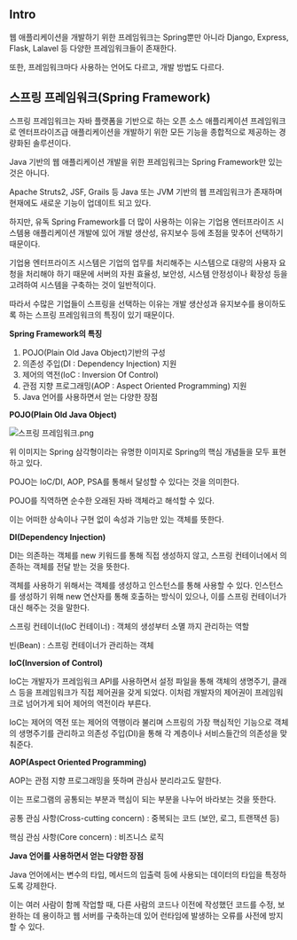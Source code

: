 ## Intro

웹 애플리케이션을 개발하기 위한 프레임워크는 Spring뿐만 아니라 Django, Express, Flask, Lalavel 등 다양한 프레임워크들이 존재한다.

또한, 프레임워크마다 사용하는 언어도 다르고, 개발 방법도 다르다.

## 스프링 프레임워크(Spring Framework)

스프링 프레임워크는 자바 플랫폼을 기반으로 하는 오픈 소스 애플리케이션 프레임워크로 엔터프라이즈급 애플리케이션을 개발하기 위한 모든 기능을 종합적으로 제공하는 경량화된 솔루션이다.

Java 기반의 웹 애플리케이션 개발을 위한 프레임워크는 Spring Framework만 있는 것은 아니다.

Apache Struts2, JSF, Grails 등 Java 또는 JVM 기반의 웹 프레임워크가 존재하며 현재에도 새로운 기능이 업데이트 되고 있다.

하지만, 유독 Spring Framework를 더 많이 사용하는 이유는 기업용 엔터프라이즈 시스템용 애플리케이션 개발에 있어 개발 생산성, 유지보수 등에 초점을 맞추어 선택하기 때문이다.

기업용 엔터프라이즈 시스템은 기업의 업무를 처리해주는 시스템으로 대량의 사용자 요청을 처리해야 하기 때문에 서버의 자원 효율성, 보안성, 시스템 안정성이나 확장성 등을 고려하여 시스템을 구축하는 것이 일반적이다.

따라서 수많은 기업들이 스프링을 선택하는 이유는 개발 생산성과 유지보수를 용이하도록 하는 스프링 프레임워크의 특징이 있기 때문이다.

**Spring Framework의 특징**

1. POJO(Plain Old Java Object)기반의 구성
2. 의존성 주입(DI : Dependency Injection) 지원
3. 제어의 역전(IoC : Inversion Of Control)
4. 관점 지향 프로그래밍(AOP : Aspect Oriented Programming) 지원
5. Java 언어를 사용하면서 얻는 다양한 장점

**POJO(Plain Old Java Object)**

![스프링 프레임워크.png](https://s3-us-west-2.amazonaws.com/secure.notion-static.com/4d51a219-bec2-456a-ae87-a0a5ab16b51e/%EC%8A%A4%ED%94%84%EB%A7%81_%ED%94%84%EB%A0%88%EC%9E%84%EC%9B%8C%ED%81%AC.png)

위 이미지는 Spring 삼각형이라는 유명한 이미지로 Spring의 핵심 개념들을 모두 표현하고 있다.

POJO는 IoC/DI, AOP, PSA를 통해서 달성할 수 있다는 것을 의미한다.

POJO를 직역하면 순수한 오래된 자바 객체라고 해석할 수 있다.

이는 어떠한 상속이나 구현 없이 속성과 기능만 있는 객체를 뜻한다.

**DI(Dependency Injection)**

DI는 의존하는 객체를 new 키워드를 통해 직접 생성하지 않고, 스프링 컨테이너에서 의존하는 객체를 전달 받는 것을 뜻한다.

객체를 사용하기 위해서는 객체를 생성하고 인스턴스를 통해 사용할 수 있다. 인스턴스를 생성하기 위해 new 연산자를 통해 호출하는 방식이 있으나, 이를 스프링 컨테이너가 대신 해주는 것을 말한다.

스프링 컨테이너(IoC 컨테이너) : 객체의 생성부터 소멸 까지 관리하는 역할

빈(Bean) : 스프링 컨테이너가 관리하는 객체

**IoC(Inversion of Control)**

IoC는 개발자가 프레임워크 API를 사용하면서 설정 파일을 통해 객체의 생명주기, 클래스 등을 프레임워크가 직접 제어권을 갖게 되었다. 이처럼 개발자의 제어권이 프레임워크로 넘어가게 되어 제어의 역전이라 부른다.

IoC는 제어의 역전 또는 제어의 역행이라 불리며 스프링의 가장 핵심적인 기능으로 객체의 생명주기를 관리하고 의존성 주입(DI)을 통해 각 계층이나 서비스들간의 의존성을 맞춰준다.

**AOP(Aspect Oriented Programming)**

AOP는 관점 지향 프로그래밍을 뜻하며 관심사 분리라고도 말한다.

이는 프로그램의 공통되는 부분과 핵심이 되는 부분을 나누어 바라보는 것을 뜻한다.

공통 관심 사항(Cross-cutting concern) : 중복되는 코드 (보안, 로그, 트랜잭션 등)

핵심 관심 사항(Core concern) : 비즈니스 로직

**Java 언어를 사용하면서 얻는 다양한 장점**

Java 언어에서는 변수의 타입, 메서드의 입출력 등에 사용되는 데이터의 타입을 특정하도록 강제한다.

이는 여러 사람이 함께 작업할 때, 다른 사람의 코드나 이전에 작성했던 코드를 수정, 보완하는 데 용이하고 웹 서버를 구축하는데 있어 런타임에 발생하는 오류를 사전에 방지할 수 있다.